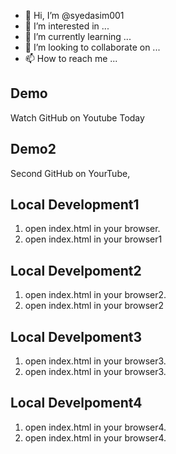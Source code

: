 - 👋 Hi, I’m @syedasim001
- 👀 I’m interested in ...
- 🌱 I’m currently learning ...
- 💞️ I’m looking to collaborate on ...
- 📫 How to reach me ...

## Demo
Watch GitHub on Youtube Today


## Demo2

Second GitHub  on YourTube,

## Local Development1
1. open index.html in your browser.
2. open index.html in your browser1

## Local Develpoment2
1. open index.html in your browser2.
2. open index.html in your browser2

## Local Develpoment3

1. open index.html in your browser3.
2. open index.html in your browser3.


## Local Develpoment4

1. open index.html in your browser4.
2. open index.html in your browser4.
<!---
syedasim001/syedasim001 is a ✨ special ✨ repository because its `README.md` (this file) appears on your GitHub profile.
You can click the Preview link to take a look at your changes.
--->

